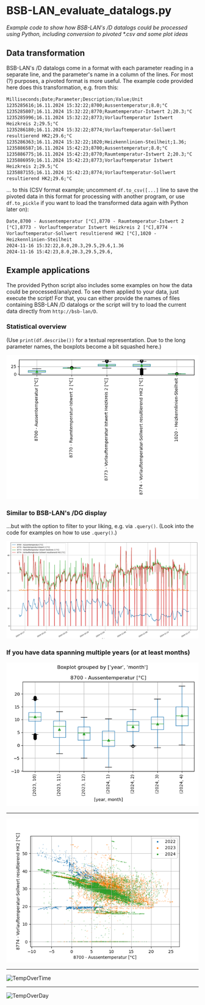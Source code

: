 # BSB-LAN_evaluate_datalogs.py

*Example code to show how BSB-LAN's /D datalogs could be processed using
Python, including conversion to pivoted \*.csv and some plot ideas*

## Data transformation

BSB-LAN's /D datalogs come in a format with each parameter reading in
a separate line, and the parameter's name in a column of the lines.
For most (?) purposes, a pivoted format is more useful. The example
code provided here does this transformation, e.g. from this:

```
Milliseconds;Date;Parameter;Description;Value;Unit
1235285616;16.11.2024 15:32:22;8700;Aussentemperatur;8.0;°C
1235285807;16.11.2024 15:32:22;8770;Raumtemperatur-Istwert 2;20.3;°C
1235285996;16.11.2024 15:32:22;8773;Vorlauftemperatur Istwert Heizkreis 2;29.5;°C
1235286180;16.11.2024 15:32:22;8774;Vorlauftemperatur-Sollwert resultierend HK2;29.6;°C
1235286363;16.11.2024 15:32:22;1020;Heizkennlinien-Steilheit;1.36;
1235886587;16.11.2024 15:42:23;8700;Aussentemperatur;8.0;°C
1235886775;16.11.2024 15:42:23;8770;Raumtemperatur-Istwert 2;20.3;°C
1235886959;16.11.2024 15:42:23;8773;Vorlauftemperatur Istwert Heizkreis 2;29.5;°C
1235887155;16.11.2024 15:42:23;8774;Vorlauftemperatur-Sollwert resultierend HK2;29.6;°C
```

... to this (CSV format example; uncomment `df.to_csv([...]` line to save the
pivoted data in this format for processing with another program, or use
`df.to_pickle` if you want to load the transformed data again with Python
later on):

```
Date,8700 - Aussentemperatur [°C],8770 - Raumtemperatur-Istwert 2 [°C],8773 - Vorlauftemperatur Istwert Heizkreis 2 [°C],8774 - Vorlauftemperatur-Sollwert resultierend HK2 [°C],1020 - Heizkennlinien-Steilheit
2024-11-16 15:32:22,8.0,20.3,29.5,29.6,1.36
2024-11-16 15:42:23,8.0,20.3,29.5,29.6,
```

## Example applications

The provided Python script also includes some examples on how the data could be
processed/analyzed. To see them applied to your data, just execute the script!
For that, you can either provide the names of files containing BSB-LAN /D
datalogs or the script will try to load the current data directly from
`http://bsb-lan/D`.

### Statistical overview

(Use `print(df.describe())` for a textual representation. Due to the long parameter
names, the boxplots become a bit squashed here.)

![BoxPlot](examples/BSB-LAN_evaluate_datalogs.py_boxplot.png)

### Similar to BSB-LAN's /DG display

...but with the option to filter to your liking, e.g. via `.query()`.
(Look into the code for examples on how to use `.query()`.)

![DG](examples/BSB-LAN_evaluate_datalogs.py_DG.png)

### If you have data spanning multiple years (or at least months)

![BoxPlotYearMont](examples/BSB-LAN_evaluate_datalogs.py_boxplot_year_month.png)

---

![FlowOverTemp](examples/BSB-LAN_evaluate_datalogs.py_flow_over_outside.png)

---

![TempOverTime](examples/BSB-LAN_evaluate_datalogs.py_cal_8700_-_Aussentemperatur_[°C]_over_time.png)

---

![TempOverDay](examples/BSB-LAN_evaluate_datalogs.py_cal_8700_-_Aussentemperatur_[°C]_over_day.png)
